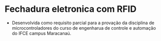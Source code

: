 # Fechadura eletronica com RFID

- Desenvolvida como requisito parcial para a provação da disciplina de microcontroladores do curso de engenharua de controle e automação do IFCE campus Maracanaú.

